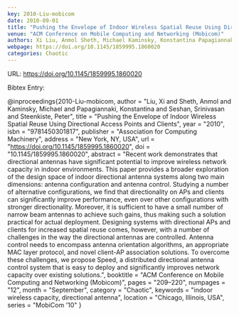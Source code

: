 ```yaml
---
key: 2010-Liu-mobicom
date: 2010-09-01
title: "Pushing the Envelope of Indoor Wireless Spatial Reuse Using Directional Access Points and Clients"
venue: "ACM Conference on Mobile Computing and Networking (Mobicom)"
authors: Xi Liu, Anmol Sheth, Michael Kaminsky, Konstantina Papagiannaki, Srinivasan Seshan and Peter Steenkiste
webpage: https://doi.org/10.1145/1859995.1860020
categories: Chaotic
---
```


URL: https://doi.org/10.1145/1859995.1860020

Bibtex Entry:

@inproceedings{2010-Liu-mobicom,
    author = "Liu, Xi and Sheth, Anmol and Kaminsky, Michael and Papagiannaki, Konstantina and Seshan, Srinivasan and Steenkiste, Peter",
    title = "Pushing the Envelope of Indoor Wireless Spatial Reuse Using Directional Access Points and Clients",
    year = "2010",
    isbn = "9781450301817",
    publisher = "Association for Computing Machinery",
    address = "New York, NY, USA",
    url = "https://doi.org/10.1145/1859995.1860020",
    doi = "10.1145/1859995.1860020",
    abstract = "Recent work demonstrates that directional antennas have significant potential to improve wireless network capacity in indoor environments. This paper provides a broader exploration of the design space of indoor directional antenna systems along two main dimensions: antenna configuration and antenna control. Studying a number of alternative configurations, we find that directionality on APs and clients can significantly improve performance, even over other configurations with stronger directionality. Moreover, it is sufficient to have a small number of narrow beam antennas to achieve such gains, thus making such a solution practical for actual deployment. Designing systems with directional APs and clients for increased spatial reuse comes, however, with a number of challenges in the way the directional antennas are controlled. Antenna control needs to encompass antenna orientation algorithms, an appropriate MAC layer protocol, and novel client-AP association solutions. To overcome these challenges, we propose Speed, a distributed directional antenna control system that is easy to deploy and significantly improves network capacity over existing solutions.",
    booktitle = "ACM Conference on Mobile Computing and Networking (Mobicom)",
    pages = "209–220",
    numpages = "12",
    month = "September",
    category = "Chaotic",
    keywords = "indoor wireless capacity, directional antenna",
    location = "Chicago, Illinois, USA",
    series = "MobiCom '10"
}

